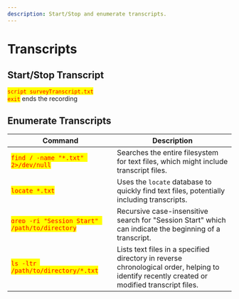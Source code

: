 ```yaml
---
description: Start/Stop and enumerate transcripts.
---
```


# Transcripts

## Start/Stop Transcript

<mark style="color:red;">`script surveyTranscript.txt`</mark> \
<mark style="color:red;">`exit`</mark>  ends the recording

## Enumerate Transcripts

<table data-full-width="true"><thead><tr><th>Command</th><th>Description</th></tr></thead><tbody><tr><td><mark style="color:red;"><code>find / -name "*.txt" 2>/dev/null</code></mark></td><td>Searches the entire filesystem for text files, which might include transcript files.</td></tr><tr><td><mark style="color:red;"><code>locate *.txt</code></mark></td><td>Uses the <code>locate</code> database to quickly find text files, potentially including transcripts.</td></tr><tr><td><mark style="color:red;"><code>grep -ri "Session Start" /path/to/directory</code></mark></td><td>Recursive case-insensitive search for "Session Start" which can indicate the beginning of a transcript.</td></tr><tr><td><mark style="color:red;"><code>ls -ltr /path/to/directory/*.txt</code></mark></td><td>Lists text files in a specified directory in reverse chronological order, helping to identify recently created or modified transcript files.</td></tr></tbody></table>

